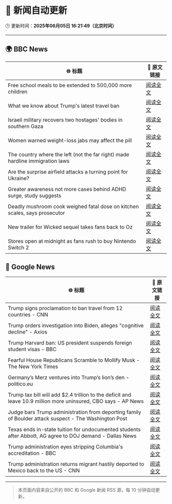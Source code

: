 # 🧠 新闻自动更新

🕒 更新时间：**2025年06月05日 16:21:49（北京时间）**

---

## 🌍 BBC News

| 🌐 标题 | 🔗 原文链接 |
|--------|-------------|
| Free school meals to be extended to 500,000 more children | [阅读全文](https://www.bbc.com/news/articles/cdr5mr5l2d1o) |
| What we know about Trump's latest travel ban | [阅读全文](https://www.bbc.com/news/articles/cx271g270v7o) |
| Israeli military recovers two hostages' bodies in southern Gaza | [阅读全文](https://www.bbc.com/news/articles/c989rl23zzno) |
| Women warned weight-loss jabs may affect the pill | [阅读全文](https://www.bbc.com/news/articles/cn0gp2pl7zwo) |
| The country where the left (not the far right) made hardline immigration laws | [阅读全文](https://www.bbc.com/news/articles/c1mgkd93r4yo) |
| Are the surprise airfield attacks a turning point for Ukraine? | [阅读全文](https://www.bbc.com/news/articles/cn4gp2g7g47o) |
| Greater awareness not more cases behind ADHD surge, study suggests | [阅读全文](https://www.bbc.com/news/articles/cg5vp62dnnro) |
| Deadly mushroom cook weighed fatal dose on kitchen scales, says prosecutor | [阅读全文](https://www.bbc.com/news/articles/c93yxgyln5po) |
| New trailer for Wicked sequel takes fans back to Oz | [阅读全文](https://www.bbc.com/news/articles/cx2e187e1njo) |
| Stores open at midnight as fans rush to buy Nintendo Switch 2 | [阅读全文](https://www.bbc.com/news/articles/ckgxwe774zwo) |

## 📰 Google News

| 🌐 标题 | 🔗 原文链接 |
|--------|-------------|
| Trump signs proclamation to ban travel from 12 countries - CNN | [阅读全文](https://news.google.com/rss/articles/CBMieEFVX3lxTE5JY09DTVY1eVJ3UFJRRUNyd2k0WHpPWUo1a3diZ2NEc0JKVzBaVDVjR2tOUFFHVWVqUnY4ZW1kRFFfMmJSbzQtMnF0TV9TRDhQQmR3N3liWUVoYmN1WTF5SzZZWU03SXdaZWN1MmhhOG5YVXAzSkQwRtIBfkFVX3lxTFBxcUdLS0h3ZG9YWF9JWThxR1k3MTN1eE9DY21venZIdTFUUDl6Zlp4WXVDN2QxcllMMFJEVkwwQ0pTN1JBMGk1aDFIUjVzRkxTNzN4cElKWFZYbW5XWlB0Zm1kMlFSOG1tbnl3SU5ObzJld1hUX2R3dVJ6cWdYZw?oc=5) |
| Trump orders investigation into Biden, alleges "cognitive decline" - Axios | [阅读全文](https://news.google.com/rss/articles/CBMikgFBVV95cUxPRUxUWjJfWDI2amhuVHlrZmctaDd2a3hwZDRHYjlHRldDZW9yN0hCQjdWc3NPRURxejhXdWcwakUzTzN6dHZRaDFncDhIWDRiUS1veHUzNEZXTHVFRGFqVjdXazRZSVc0LUFSMDVReW9PT093Z3NTU3pwSWFSVVQtUHFEeldKcFg1N0hkZzJWQnhZdw?oc=5) |
| Trump Harvard ban: US president suspends foreign student visas - BBC | [阅读全文](https://news.google.com/rss/articles/CBMiWkFVX3lxTE53dlNUT1U2UTF1WUYxN1lxdGh6UUZwRHZZdW1IaFhDNExhTEtHQ1RYZjBONTJJT2MtX1BQNU9BVEZqbWJsNmtUeDNxZDRvTGxfblA5Sjl6R2RxQdIBX0FVX3lxTE54V1NxSnlOMGFPRXE3MUVJOUVGOUpkenZoWUF4SmxhbDZ4NTlzdWJTaWNyM1Y4NzBSUld3NF9SUDJZRFhRRkU5VWJBTjRLSXFTT0lBYTlHcm4zeVk0UTJR?oc=5) |
| Fearful House Republicans Scramble to Mollify Musk - The New York Times | [阅读全文](https://news.google.com/rss/articles/CBMihwFBVV95cUxOTHFnSnB5Z3FqNmczLXZJbDJtWXVHTHdJTDN3UGFON3BPVVNLbUxKRkd5RHowaTVQRVdERHB2SU41b01wdjFuQ180T1FwSUdyTnYyNjBSZXBuaEJsNmtMRzBVbnY3dTJxaGI0MWp2bHY1UkM1cHNPMTdrTThYMGFvOFN1WEo2d1U?oc=5) |
| Germany’s Merz ventures into Trump’s lion’s den - politico.eu | [阅读全文](https://news.google.com/rss/articles/CBMif0FVX3lxTFBtekR6UzcxQUpWcFVZRFNDTHFfeUZIc0RsOHB4am85ZUxQVFdoSDlvVnA4YnJCVU9kNXZtdGxfN0Q1TDV6bnBubnNJa1J6eDc3SjVfc3NOaHRIM3NPMGd0VEFhMExMWDQ5dDJWM0E3TG5YeFRvUFJCUlFxYmptQW8?oc=5) |
| Trump tax bill will add $2.4 trillion to the deficit and leave 10.9 million more uninsured, CBO says - AP News | [阅读全文](https://news.google.com/rss/articles/CBMiqwFBVV95cUxQbEZKVnlnOTU4Zll0YldKbjlvV0ttV0x1TlNNcnBoZmRmZnNaUTJXWWw2ampnZ3NCOF9JaHI1dWdnUlhTek9IRnNNa0pPNGpoVzc5SjRBanBYLXFjcU03WU82QjBPLTlfd0hMUk1zejVHdmhpNWl4X1ZfSEEwTFNIZFpNS0JMaVFuVnNZZFVsYnhzZzFhY196clNyUGtjR2JFYU50eW9nWEdIMEE?oc=5) |
| Judge bars Trump administration from deporting family of Boulder attack suspect - The Washington Post | [阅读全文](https://news.google.com/rss/articles/CBMinAFBVV95cUxNMDJlanFzeFlnRkZSSzN4U2hyRDNycng2anl0ZkgwTG5Kb3pUT1dHdGlSZksxaGRyUHIzcUxBSjhlZm1nZFhCWmV6U0RwYTJ0S28tOHlycVlrYkkyZjFWb2FyUk5kd214LXBENnRDRmNtTFFtNkxSNUtKQXl3ZHpLYnQ3U3pCa3Rua1BqRGJ3Y0plOXdQa1hqbEExRm4?oc=5) |
| Texas ends in-state tuition for undocumented students after Abbott, AG agree to DOJ demand - Dallas News | [阅读全文](https://news.google.com/rss/articles/CBMizwFBVV95cUxQUGszdFpuWTdIa1BFR1NiOHFudXdnamV4d2c3SVZKdlNfWDF6UHFvejJUOFRlWXhSUzBMbm1JR2NZdER6Y1BkNWY5TERwNWZjcElUVXduVzh5ejRINUYzUkZ2M3ZZd1JlMkN6MThqRUV3Y3JCM0JkeTJkZUhrZjBqODFRYnVNaldLLXlBeHlnSmVveTI0YW1BaEZkSi04ZEJyc1RDQXRzV3YwbXQzNXp5dGplU05CaUozUDh6MTJhWTc5YldzQW9Jb0JITHRpdms?oc=5) |
| Trump administration eyes stripping Columbia's accreditation - BBC | [阅读全文](https://news.google.com/rss/articles/CBMiWkFVX3lxTE9WeVNUQ2ZCbERmOEFvb1JWTkd6SnhRNmF4VmZ0ejByUEZ4MXQtLUpwNXU1WTNvbTAwdU9XWFF4QnRrd1BkLVhoaWZYTE9LenYxRjEzTkxqV0lkd9IBX0FVX3lxTE5SX1lTdXczd1I2V0stenlKUG5VNDVmRTMzN0RURHF2aTFXSG1QYzNOMWhVdDZUNFl5M0l1cFloUHpwRkxIVGhFLWVUYWpHdHhOS1p5NlNXTEZoZ0t3RkN3?oc=5) |
| Trump administration returns migrant hastily deported to Mexico back to the US - CNN | [阅读全文](https://news.google.com/rss/articles/CBMimAFBVV95cUxNZk96ZFY1UlV5c1B6ZjBRN05lM3VGd2dFS2JzUEk5bmh6d3VFYnJ0eDllRG9GV0VyZ01HcUFCQU1iYnRsaklweHlGcHhJZG5CRHREbjd4YzdpbVV2UElUbmFvZmZ1VGNBTXQ0SDhKWTNXTmgybWsyQXk3dURvUnhGWFlQUmY4SE9OVFpOTlhGLTYxSWNKdWxHR9IBngFBVV95cUxQUlhTR0xKSVJObGJKRjhCT1dzZXNKQS1tdFBnQnZVamZ0UkdySXNpVlBzUkJMdzFISmlOYVZDa3lPdGJPXzBFd1V5YTl1Ym1TemQwMjVJZTc0VXcwem1GUTRuYkVWXzB3S0Z5NGZZaG5YcTRjVmRIQlhQd2ZrNmgtWS1qSHU0ZVhobnNDSnYwNTlVbk9fdWNhN0drbnJyUQ?oc=5) |

---
> 本页面内容来自公开的 BBC 和 Google 新闻 RSS 源，每 10 分钟自动更新。